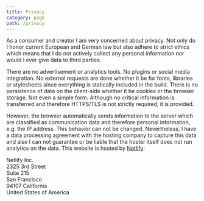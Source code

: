 ```yaml
---
title: Privacy
category: page
path: /privacy
---
```


As a consumer and creator I am very concerned about privacy. Not only do I honor current European and German law but also adhere to strict ethics which means that I do not actively collect any personal information nor would I ever give data to third parties.

There are no advertisement or analytics tools. No plugins or social media integration. No external requests are done whether it be for fonts, libraries or stylesheets since everything is statically included in the build. There is no persistence of data on the client-side whether it be cookies or the browser storage. Not even a simple form. Although no critical information is transferred and therefore HTTPS/TLS is not strictly required, it is provided.

However, the browser automatically sends information to the server which are classified as communication data and therefore personal information, e.g. the IP address. This behavior can not be changed. Nevertheless, I have a data processing agreement with the hosting company to capture this data and also I can not guarantee or be liable that the hoster itself does not run analytics on the data. This website is hosted by [Netlify](https://www.netlify.com/gdpr/):

Netlify Inc.<br/>
2325 3rd Street<br/>
Suite 215<br/>
San Francisco<br/>
94107 California<br/>
United States of America
